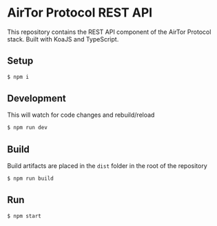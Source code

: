 # AirTor Protocol REST API

This repository contains the REST API component of the AirTor Protocol stack.  Built with KoaJS and TypeScript.

## Setup
```bash
$ npm i
```

## Development

This will watch for code changes and rebuild/reload

```bash
$ npm run dev
```

## Build

Build artifacts are placed in the `dist` folder in the root of the repository

```bash
$ npm run build
```

## Run

```bash
$ npm start
```
